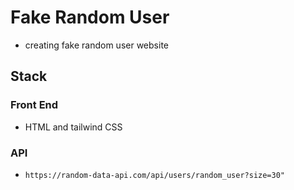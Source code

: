 # Fake Random User

- creating fake random user website

## Stack

### Front End

- HTML and tailwind CSS

### API

- `https://random-data-api.com/api/users/random_user?size=30"`
